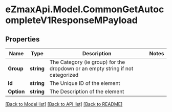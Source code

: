 
# eZmaxApi.Model.CommonGetAutocompleteV1ResponseMPayload

## Properties

Name | Type | Description | Notes
------------ | ------------- | ------------- | -------------
**Group** | **string** | The Category (ie group) for the dropdown or an empty string if not categorized | 
**Id** | **string** | The Unique ID of the element | 
**Option** | **string** | The Description of the element | 

[[Back to Model list]](../README.md#documentation-for-models)
[[Back to API list]](../README.md#documentation-for-api-endpoints)
[[Back to README]](../README.md)


